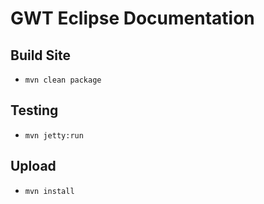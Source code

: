 # GWT Eclipse Documentation

## Build Site

* `mvn clean package`

## Testing

* `mvn jetty:run`

## Upload

* `mvn install`
